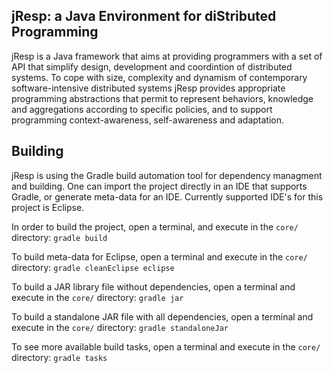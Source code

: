 ## jResp: a Java Environment for diStributed Programming

jResp is a Java framework that aims at providing programmers with a set of API that simplify design, development and coordintion of distributed systems. To cope with size, complexity and dynamism of contemporary software-intensive distributed systems jResp provides appropriate programming abstractions that permit to represent behaviors, knowledge and aggregations according to specific policies, and to support programming context-awareness, self-awareness and adaptation.
        

## Building

jResp is using the Gradle build automation tool for dependency managment and building. One can import the project directly in an IDE that supports Gradle, or generate meta-data for an IDE. Currently supported IDE's for this project is Eclipse.

In order to build the project, open a terminal, and execute in the `core/` directory: `gradle build`

To build meta-data for Eclipse, open a terminal and execute in the `core/` directory: `gradle cleanEclipse eclipse`

To build a JAR library file without dependencies, open a terminal and execute in the `core/` directory: `gradle jar`

To build a standalone JAR file with all dependencies, open a terminal and execute in the `core/` directory: `gradle standaloneJar`

To see more available build tasks, open a terminal and execute in the `core/` directory: `gradle tasks`
